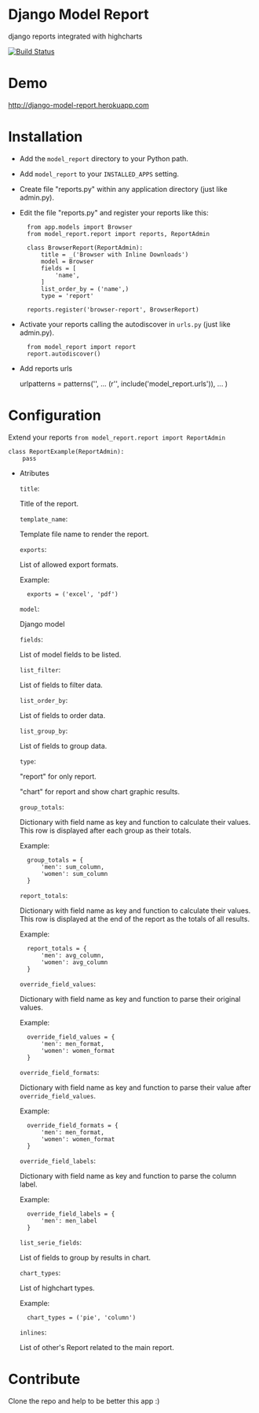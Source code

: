 Django Model Report
===================

django reports integrated with highcharts


[![Build Status](https://travis-ci.org/juanpex/django-model-report.png)](https://travis-ci.org/juanpex/django-model-report)

Demo
====

http://django-model-report.herokuapp.com


Installation
============

* Add the ``model_report`` directory to your Python path.

* Add ``model_report`` to your ``INSTALLED_APPS`` setting.

* Create file "reports.py" within any application directory (just like admin.py).

* Edit the file "reports.py" and register your reports like this:

        from app.models import Browser
        from model_report.report import reports, ReportAdmin

        class BrowserReport(ReportAdmin):
            title = _('Browser with Inline Downloads')
            model = Browser
            fields = [
                'name',
            ]
            list_order_by = ('name',)
            type = 'report'

        reports.register('browser-report', BrowserReport)

* Activate your reports calling the autodiscover in ``urls.py`` (just like admin.py).

        from model_report import report
        report.autodiscover()

* Add reports urls

    urlpatterns = patterns('',
        ...
        (r'', include('model_report.urls')),
        ...
    )


Configuration
=============

Extend your reports ``from model_report.report import ReportAdmin``

    class ReportExample(ReportAdmin):
        pass

* Atributes

    ``title``:

    Title of the report.

    ``template_name``:

    Template file name to render the report.

    ``exports``:

    List of allowed export formats.

    Example:

        exports = ('excel', 'pdf')

    ``model``:

    Django model

    ``fields``:

    List of model fields to be listed.

    ``list_filter``:

    List of fields to filter data.

    ``list_order_by``:

    List of fields to order data.

    ``list_group_by``:

    List of fields to group data.

    ``type``:

    "report" for only report.

    "chart" for report and show chart graphic results.

    ``group_totals``:

    Dictionary with field name as key and function to calculate their values.
    This row is displayed after each group as their totals.

    Example:

        group_totals = {
            'men': sum_column,
            'women': sum_column
        }

    ``report_totals``:

    Dictionary with field name as key and function to calculate their values.
    This row is displayed at the end of the report as the totals of all results.

    Example:

        report_totals = {
            'men': avg_column,
            'women': avg_column
        }

    ``override_field_values``:

    Dictionary with field name as key and function to parse their original values.


    Example:

        override_field_values = {
            'men': men_format,
            'women': women_format
        }

    ``override_field_formats``:

    Dictionary with field name as key and function to parse their value after ``override_field_values``.


    Example:

        override_field_formats = {
            'men': men_format,
            'women': women_format
        }

    ``override_field_labels``:

    Dictionary with field name as key and function to parse the column label.


    Example:

        override_field_labels = {
            'men': men_label
        }

    ``list_serie_fields``:

    List of fields to group by results in chart.

    ``chart_types``:

    List of highchart types.

    Example:

        chart_types = ('pie', 'column')

    ``inlines``:

    List of other's Report related to the main report.


Contribute
==========

Clone the repo and help to be better this app :)
